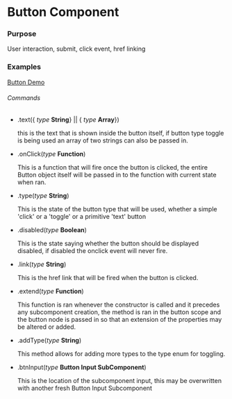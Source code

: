 # Button Component

### Purpose
User interaction, submit, click event, href linking

### Examples
[Button Demo](http://keleko34.github.io/KC/)

###### Commands

* .text({ *type* **String**} || { *type* **Array**})

  this is the text that is shown inside the button itself, if button type toggle is being used an array of two strings can also be passed in.

* .onClick(*type* **Function**) 

  This is a function that will fire once the button is clicked, the entire Button object itself will be passed in to the function with current state when ran.

* .type(*type* **String**) 

  This is the state of the button type that will be used, whether a simple 'click' or a 'toggle' or a primitive 'text' button

* .disabled(*type* **Boolean**) 

  This is the state saying whether the button should be displayed disabled, if disabled the onclick event will never fire.

* .link(*type* **String**) 

  This is the href link that will be fired when the button is clicked.

* .extend(*type* **Function**) 

  This function is ran whenever the constructor is called and it precedes any subcomponent creation, the method is ran in the button scope and the button node is passed in so that an extension of the properties may be altered or added.

* .addType(*type* **String**) 

  This method allows for adding more types to the type enum for toggling.

* .btnInput(*type* **Button Input SubComponent**) 

  This is the location of the subcomponent input, this may be overwritten with another fresh Button Input Subcomponent